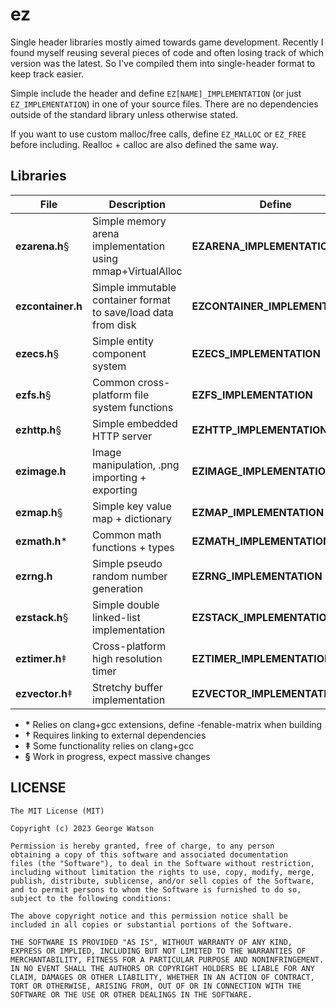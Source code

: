 # ez

Single header libraries mostly aimed towards game development. Recently I found myself reusing several pieces of code and often losing track of which version was the latest. So I've compiled them into single-header format to keep track easier.

Simple include the header and define ```EZ[NAME]_IMPLEMENTATION``` (or just ```EZ_IMPLEMENTATION```) in one of your source files. There are no dependencies outside of the standard library unless otherwise stated.

If you want to use custom malloc/free calls, define ```EZ_MALLOC``` or ```EZ_FREE``` before including. Realloc + calloc are also defined the same way.

## Libraries

| File              | Description                                                   | Define                         |
| ----------------- | ------------------------------------------------------------- | ------------------------------ |
| **ezarena.h**§    | Simple memory arena implementation using mmap+VirtualAlloc    | **EZARENA_IMPLEMENTATION**     |
| **ezcontainer.h** | Simple immutable container format to save/load data from disk | **EZCONTAINER_IMPLEMENTATION** |
| **ezecs.h**§      | Simple entity component system                                | **EZECS_IMPLEMENTATION**       |
| **ezfs.h**§       | Common cross-platform file system functions                   | **EZFS_IMPLEMENTATION**        |
| **ezhttp.h**§     | Simple embedded HTTP server                                   | **EZHTTP_IMPLEMENTATION**      |
| **ezimage.h**     | Image manipulation, .png importing + exporting                | **EZIMAGE_IMPLEMENTATION**     |
| **ezmap.h**§      | Simple key value map + dictionary                             | **EZMAP_IMPLEMENTATION**       |
| **ezmath.h**\*    | Common math functions + types                                 | **EZMATH_IMPLEMENTATION**      |
| **ezrng.h**       | Simple pseudo random number generation                        | **EZRNG_IMPLEMENTATION**       |
| **ezstack.h**§    | Simple double linked-list implementation                      | **EZSTACK_IMPLEMENTATION**     |
| **eztimer.h**‡    | Cross-platform high resolution timer                          | **EZTIMER_IMPLEMENTATION**     |
| **ezvector.h**‡   | Stretchy buffer implementation                                | **EZVECTOR_IMPLEMENTATION**    |

* **\*** Relies on clang+gcc extensions, define -fenable-matrix when building
* **†** Requires linking to external dependencies
* **‡** Some functionality relies on clang+gcc
* **§** Work in progress, expect massive changes

## LICENSE
```
The MIT License (MIT)

Copyright (c) 2023 George Watson

Permission is hereby granted, free of charge, to any person
obtaining a copy of this software and associated documentation
files (the "Software"), to deal in the Software without restriction,
including without limitation the rights to use, copy, modify, merge,
publish, distribute, sublicense, and/or sell copies of the Software,
and to permit persons to whom the Software is furnished to do so,
subject to the following conditions:

The above copyright notice and this permission notice shall be
included in all copies or substantial portions of the Software.

THE SOFTWARE IS PROVIDED "AS IS", WITHOUT WARRANTY OF ANY KIND,
EXPRESS OR IMPLIED, INCLUDING BUT NOT LIMITED TO THE WARRANTIES OF
MERCHANTABILITY, FITNESS FOR A PARTICULAR PURPOSE AND NONINFRINGEMENT.
IN NO EVENT SHALL THE AUTHORS OR COPYRIGHT HOLDERS BE LIABLE FOR ANY
CLAIM, DAMAGES OR OTHER LIABILITY, WHETHER IN AN ACTION OF CONTRACT,
TORT OR OTHERWISE, ARISING FROM, OUT OF OR IN CONNECTION WITH THE
SOFTWARE OR THE USE OR OTHER DEALINGS IN THE SOFTWARE.
```
